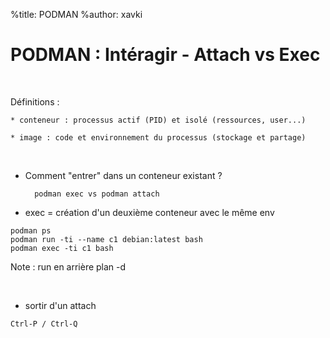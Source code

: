 %title: PODMAN
%author: xavki


# PODMAN : Intéragir - Attach vs Exec 

<br>

Définitions :

	* conteneur : processus actif (PID) et isolé (ressources, user...)

	* image : code et environnement du processus (stockage et partage)

<br>

* Comment "entrer" dans un conteneur existant ?

		podman exec vs podman attach

* exec = création d'un deuxième conteneur avec le même env

```
podman ps
podman run -ti --name c1 debian:latest bash
podman exec -ti c1 bash
```

Note : run en arrière plan -d



<br>

* sortir d'un attach

```
Ctrl-P / Ctrl-Q
```
